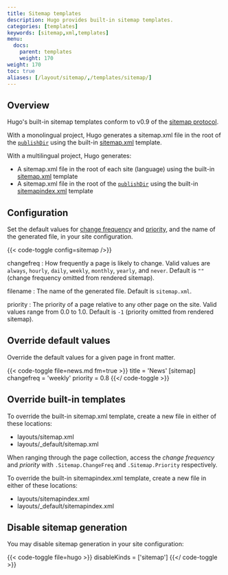 ```yaml
---
title: Sitemap templates
description: Hugo provides built-in sitemap templates.
categories: [templates]
keywords: [sitemap,xml,templates]
menu:
  docs:
    parent: templates
    weight: 170
weight: 170
toc: true
aliases: [/layout/sitemap/,/templates/sitemap/]
---
```


## Overview

Hugo's built-in sitemap templates conform to v0.9 of the [sitemap protocol].

With a monolingual project, Hugo generates a sitemap.xml file in the root of the [`publishDir`] using the built-in [sitemap.xml] template.

With a multilingual project, Hugo generates:

- A sitemap.xml file in the root of each site (language) using the built-in [sitemap.xml] template
- A sitemap.xml file in the root of the [`publishDir`] using the built-in [sitemapindex.xml] template

## Configuration

Set the default values for [change frequency] and [priority], and the name of the generated file, in your site configuration.

{{< code-toggle config=sitemap />}}

changefreq
: How frequently a page is likely to change. Valid values are `always`, `hourly`, `daily`, `weekly`, `monthly`, `yearly`, and `never`. Default is `""` (change frequency omitted from rendered sitemap).

filename
: The name of the generated file. Default is `sitemap.xml`.

priority
: The priority of a page relative to any other page on the site. Valid values range from 0.0 to 1.0. Default is `-1` (priority omitted from rendered sitemap).

## Override default values

Override the default values for a given page in front matter.

{{< code-toggle file=news.md fm=true >}}
title = 'News'
[sitemap]
  changefreq = 'weekly'
  priority = 0.8
{{</ code-toggle >}}

## Override built-in templates

To override the built-in sitemap.xml template, create a new file in either of these locations:

- layouts/sitemap.xml
- layouts/_default/sitemap.xml

When ranging through the page collection, access the _change frequency_ and _priority_ with `.Sitemap.ChangeFreq` and `.Sitemap.Priority` respectively.

To override the built-in sitemapindex.xml template, create a new file in either of these locations:

- layouts/sitemapindex.xml
- layouts/_default/sitemapindex.xml

## Disable sitemap generation

You may disable sitemap generation in your site configuration:

{{< code-toggle file=hugo >}}
disableKinds = ['sitemap']
{{</ code-toggle >}}

[`publishDir`]: /getting-started/configuration#publishdir
[change frequency]: <https://www.sitemaps.org/protocol.html#changefreqdef>
[priority]: <https://www.sitemaps.org/protocol.html#priority>
[sitemap protocol]: <https://www.sitemaps.org/protocol.html>
[sitemap.xml]: <https://github.com/gohugoio/hugo/blob/master/tpl/tplimpl/embedded/templates/_default/sitemap.xml>
[sitemapindex.xml]: <https://github.com/gohugoio/hugo/blob/master/tpl/tplimpl/embedded/templates/_default/sitemapindex.xml>
